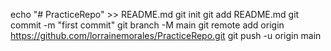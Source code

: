 echo "# PracticeRepo" >> README.md
git init
git add README.md
git commit -m "first commit"
git branch -M main
git remote add origin https://github.com/lorrainemorales/PracticeRepo.git
git push -u origin main
                
